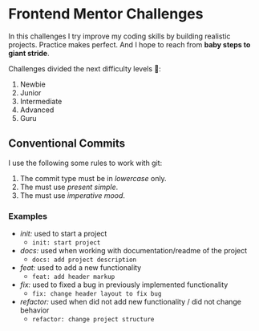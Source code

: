 # Frontend Mentor Challenges

In this challenges I try improve my coding skills by building realistic projects. Practice makes perfect. And I hope to reach from **baby steps to giant stride**.

Challenges divided the next difficulty levels 🧐:

1. Newbie
2. Junior
3. Intermediate
4. Advanced
5. Guru

## Conventional Commits

I use the following some rules to work with git:

1. The commit type must be in _lowercase_ only.
2. The must use _present simple_.
3. The must use _imperative mood_.

### Examples

- _init:_ used to start a project
  - `init: start project`
- _docs:_ used when working with documentation/readme of the project
  - `docs: add project description`
- _feat:_ used to add a new functionality
  - `feat: add header markup`
- _fix:_ used to fixed a bug in previously implemented functionality
  - `fix: change header layout to fix bug`
- _refactor:_ used when did not add new functionality / did not change behavior
  - `refactor: change project structure`
